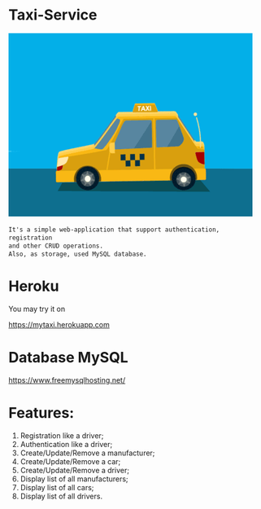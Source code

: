 # Taxi-Service

![](taxi.gif)

    It's a simple web-application that support authentication, registration 
    and other CRUD operations.
    Also, as storage, used MySQL database. 

# Heroku
You may try it on 

https://mytaxi.herokuapp.com

# Database MySQL
https://www.freemysqlhosting.net/

# Features:
1. Registration like a driver;
2. Authentication like a driver;
3. Create/Update/Remove a manufacturer;
4. Create/Update/Remove a car;
5. Create/Update/Remove a driver;
6. Display list of all manufacturers; 
7. Display list of all cars; 
8. Display list of all drivers. 
